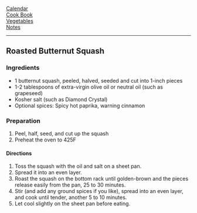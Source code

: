 [Calendar](https://github.com/vmsmith/EDT/blob/master/calendar.md)   
[Cook Book](https://github.com/vmsmith/CookBook/blob/README.md)   
[Vegetables](https://github.com/vmsmith/CookBook/blob/master/vegetables.md)   
[Notes](https://github.com/vmsmith/CookBook/blob/master/notes.md)   

---   

## Roasted Butternut Squash   

### Ingredients    
* 1 butternut squash, peeled, halved, seeded and cut into 1-inch pieces     
* 1-2 tablespoons of extra-virgin olive oil or neutral oil (such as grapeseed)     
* Kosher salt (such as Diamond Crystal)
* Optional spices: Spicy hot paprika, warning cinnamon   

### Preparation   
1. Peel, half, seed, and cut up the squash
2. Preheat the oven to 425F   

#### Directions   
1. Toss the squash with the oil and salt on a sheet pan.
2. Spread it into an even layer.
3. Roast the squash on the bottom rack until golden-brown and the pieces release easily from the pan, 25 to 30 minutes.
4. Stir (and add any ground spices if you like), spread into an even layer, and cook until tender, another 5 to 10 minutes.
5. Let cool slightly on the sheet pan before eating.
